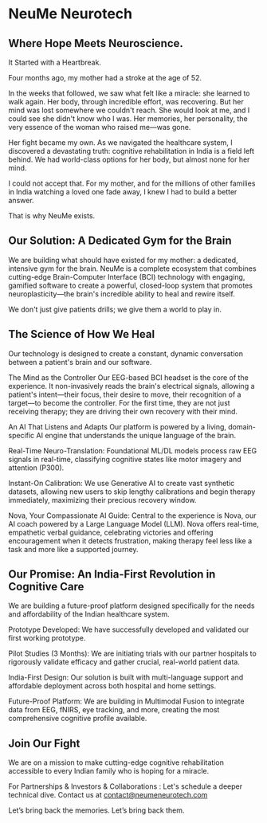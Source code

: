 <!--

-->

# NeuMe Neurotech

## Where Hope Meets Neuroscience.

It Started with a Heartbreak.

Four months ago, my mother had a stroke at the age of 52.

In the weeks that followed, we saw what felt like a miracle: she learned to walk again. Her body, through incredible effort, was recovering. But her mind was lost somewhere we couldn't reach. She would look at me, and I could see she didn't know who I was. Her memories, her personality, the very essence of the woman who raised me—was gone.

Her fight became my own. As we navigated the healthcare system, I discovered a devastating truth: cognitive rehabilitation in India is a field left behind. We had world-class options for her body, but almost none for her mind.

I could not accept that. For my mother, and for the millions of other families in India watching a loved one fade away, I knew I had to build a better answer.

That is why NeuMe exists.

## Our Solution: A Dedicated Gym for the Brain

We are building what should have existed for my mother: a dedicated, intensive gym for the brain. NeuMe is a complete ecosystem that combines cutting-edge Brain-Computer Interface (BCI) technology with engaging, gamified software to create a powerful, closed-loop system that promotes neuroplasticity—the brain's incredible ability to heal and rewire itself.

We don't just give patients drills; we give them a world to play in.

<!--
[Image: A vibrant screenshot of one of the therapeutic games]
-->

## The Science of How We Heal

Our technology is designed to create a constant, dynamic conversation between a patient's brain and our software.

 The Mind as the Controller
Our EEG-based BCI headset is the core of the experience. It non-invasively reads the brain's electrical signals, allowing a patient's intent—their focus, their desire to move, their recognition of a target—to become the controller. For the first time, they are not just receiving therapy; they are driving their own recovery with their mind.

 An AI That Listens and Adapts
Our platform is powered by a living, domain-specific AI engine that understands the unique language of the brain.

Real-Time Neuro-Translation: Foundational ML/DL models process raw EEG signals in real-time, classifying cognitive states like motor imagery and attention (P300).

Instant-On Calibration: We use Generative AI to create vast synthetic datasets, allowing new users to skip lengthy calibrations and begin therapy immediately, maximizing their precious recovery window.

Nova, Your Compassionate AI Guide: Central to the experience is Nova, our AI coach powered by a Large Language Model (LLM). Nova offers real-time, empathetic verbal guidance, celebrating victories and offering encouragement when it detects frustration, making therapy feel less like a task and more like a supported journey.

## Our Promise: An India-First Revolution in Cognitive Care

We are building a future-proof platform designed specifically for the needs and affordability of the Indian healthcare system.

 Prototype Developed: We have successfully developed and validated our first working prototype.

 Pilot Studies (3 Months): We are initiating trials with our partner hospitals to rigorously validate efficacy and gather crucial, real-world patient data.

 India-First Design: Our solution is built with multi-language support and affordable deployment across both hospital and home settings.

 Future-Proof Platform: We are building in Multimodal Fusion to integrate data from EEG, fNIRS, eye tracking, and more, creating the most comprehensive cognitive profile available.

## Join Our Fight

We are on a mission to make cutting-edge cognitive rehabilitation accessible to every Indian family who is hoping for a miracle.

For Partnerships & Investors & Collaborations : Let's schedule a deeper technical dive. Contact us at contact@neumeneurotech.com

Let’s bring back the memories. Let’s bring back them.
